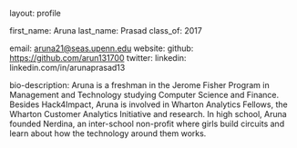 layout: profile

first_name: Aruna
last_name: Prasad
class_of: 2017

email: aruna21@seas.upenn.edu
website:
github: https://github.com/arun131700
twitter: 
linkedin: linkedin.com/in/arunaprasad13

bio-description: 
Aruna is a freshman in the Jerome Fisher Program in Management and Technology studying Computer Science and Finance. Besides Hack4Impact, Aruna is involved in Wharton Analytics Fellows, the Wharton Customer Analytics Initiative and research. In high school, Aruna founded Nerdina, an inter-school non-profit where girls build circuits and learn about how the technology around them works.